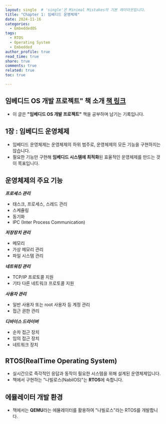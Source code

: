 ```yaml
---
layout: single  # 'single'은 Minimal Mistakes의 기본 레이아웃입니다.
title: "Chapter 1: 임베디드 운영체제"
date: 2024-11-16
categories:
  - EmbeddedOS
tags:
  - RTOS
  - Operating System
  - Embedded
author_profile: true
read_time: true
share: true
comments: true
related: true
toc: true

---
```




## 임베디드 OS 개발 프로젝트" 책 소개 [책 링크](https://www.aladin.co.kr/shop/wproduct.aspx?ItemId=221593471)   

- 이 글은 **"임베디드 OS 개발 프로젝트"** 책을 공부하며 남기는 기록입니다.

## 1장 : 임베디드 운영체제 

- 임베디드 운영체제는 운영체제의 하위 범주로, 운영체제의 모든 기능을 구현하지는 않습니다.
- 필요한 기능만 구현해 **임베디드 시스템에 최적화**된 효율적인 운영체제를 만드는 것이 목표입니다. 

## 운영체제의 주요 기능

***프로세스 관리***

- 태스크, 프로세스, 스레드 관리
- 스케쥴링
- 동기화
- IPC (Inter Process Communication)

***저장장치 관리***

- 메모리
- 가상 메모리 관리
- 파일 시스템 관리

***네트워킹 관리***

- TCP/IP 프로토콜 지원
- 기타 다른 네트워크 프로토콜 지원

***사용자 관리***

- 일반 사용자 또는 root 사용자 등 계정 관리
- 접근 권한 관리

***디바이스 드라이버***

- 순차 접근 장치 
- 임의 접근 장치
- 네트워크 장치

## RTOS(RealTime Operating System)

- 실시간으로 즉각적인 응답과 동작이 필요한 시스템을 위해 설계된 운영체제입니다.
- 책에서 구현하는 "나빌로스(NabilOS)"는 **RTOS**에 속합니다.



## 에뮬레이터 개발 환경

- 책에서는 **QEMU**라는 에뮬레이터를 활용하여 "나빌로스"라는 RTOS를 개발합니다.
